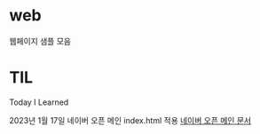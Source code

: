 # web
웹페이지 샘플 모음 

# TIL
Today I Learned

2023년 1월 17일 
네이버 오픈 메인 index.html 적용 
[네이버 오픈 메인 문서](https://developers.naver.com/docs/openmain/)